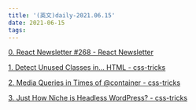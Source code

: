 ```yaml
---
title: '(英文)daily-2021.06.15'
date: 2021-06-15
tags:
---
```


[0. React Newsletter #268 - React Newsletter](https://reactnewsletter.com/issues/268)

[1. Detect Unused Classes in… HTML - css-tricks](https://css-tricks.com/detect-unused-classes-in-html/)

[2. Media Queries in Times of @container - css-tricks](https://mxb.dev/blog/media-queries-in-times-of-container-queries/)

[3. Just How Niche is Headless WordPress? - css-tricks](https://css-tricks.com/just-how-niche-is-headless-wordpress/)